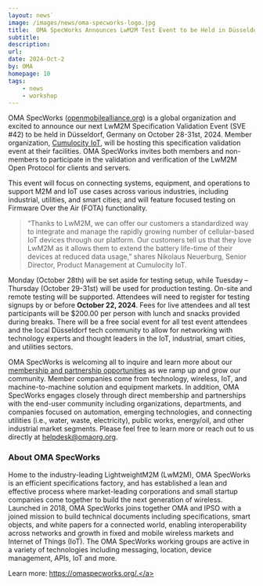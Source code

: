 ```yaml
---
layout: news`
image: /images/news/oma-specworks-logo.jpg
title:  OMA SpecWorks Announces LwM2M Test Event to be Held in Düsseldorf, Germany
subtitle: 
description: 
url: 
date: 2024-Oct-2
by: OMA
homepage: 10
tags: 
    - news
    - workshop
---
```


OMA SpecWorks (<a href="https://omaspecworks.org/membership/" target="_blank">openmobilealliance.org</a>) is a global organization and excited to announce our next LwM2M Specification Validation Event (SVE #42) to be held in Düsseldorf, Germany on October 28-31st, 2024. Member organization, <a href="https://cumulocity.com/" target="_blank">Cumulocity IoT</a>, will be hosting this specification validation event at their facilities. OMA SpecWorks invites both members and non-members to participate in the validation and verification of the LwM2M Open Protocol for clients and servers.  
<!--more-->

This event will focus on connecting systems, equipment, and operations to support M2M and IoT use cases across various industries, including industrial, utilities, and smart cities; and will feature focused testing on Firmware Over the Air (FOTA) functionality.  

>“Thanks to LwM2M, we can offer our customers a standardized way to integrate and manage the rapidly growing number of cellular-based IoT devices through our platform. Our customers tell us that they love LwM2M as it allows them to extend the battery life-time of their devices at reduced data usage,” shares Nikolaus Neuerburg, Senior Director, Product Management at Cumulocity IoT.  

Monday (October 28th) will be set aside for testing setup, while Tuesday – Thursday (October 29-31st) will be used for production testing. On-site and remote testing will be supported. Attendees will need to register for testing signups by or before **October 22, 2024**. Fees for live attendees and all test participants will be $200.00 per person with lunch and snacks provided during breaks. There will be a free social event for all test event attendees and the local Düsseldorf tech community to allow for networking with technology experts and thought leaders in the IoT, industrial, smart cities, and utilities sectors.  

OMA SpecWorks is welcoming all to inquire and learn more about our <a href="https://omaspecworks.org/membership/" target="_blank">membership and partnership opportunities</a> as we ramp up and grow our community. Member companies come from technology, wireless, IoT, and machine-to-machine solution and equipment markets. In addition, OMA SpecWorks engages closely through direct membership and partnerships with the end-user community including organizations, departments, and companies focused on automation, emerging technologies, and connecting utilities (i.e., water, waste, electricity), public works, energy/oil, and other industrial market segments. Please feel free to learn more or reach out to us directly at <a href="helpdesk@omaorg.org" target="_blank">helpdesk@omaorg.org.</a>  

### About OMA SpecWorks
Home to the industry-leading LightweightM2M (LwM2M), OMA SpecWorks is an efficient specifications factory, and has established a lean and effective process where market-leading corporations and small startup companies come together to build the next generation of wireless. Launched in 2018, OMA SpecWorks joins together OMA and IPSO with a joined mission to build technical documents including specifications, smart objects, and white papers for a connected world, enabling interoperability across networks and growth in fixed and mobile wireless markets and Internet of Things (IoT). The OMA SpecWorks working groups are active in a variety of technologies including messaging, location, device management, APIs, IoT and more.  

Learn more: <a href="https://omaspecworks.org/">https://omaspecworks.org/.</a>
